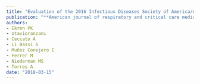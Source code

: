 ```yaml
---
title: "Evaluation of the 2016 Infectious Diseases Society of America/American Thoracic Society Guideline Criteria for Risk of Multidrug-Resistant Pathogens in Patients with Hospital-acquired and Ventilator-associated Pneumonia in the ICU"
publication: "**American journal of respiratory and critical care medicine**. 197(6):826-830. <a href='https://doi.org/10.1164/rccm.201708-1717le' target='_blank' rel='noopener noreferrer'>10.1164/rccm.201708-1717le</a>"
authors:
- Ekren PK
- otavioranzani
- Ceccato A
- Li Bassi G
- Muñoz Conejero E
- Ferrer M
- Niederman MS
- Torres A
date: "2018-03-15"
---
```

